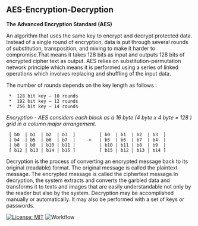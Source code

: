 ## AES-Encryption-Decryption
<b>The Advanced Encryption Standard (AES)</b>

An algorithm that uses the same key to encrypt and decrypt protected data. Instead of a single round of encryption, data is put through 
several rounds of substitution, transposition, and mixing to make it harder to compromise.That means it takes 128 bits as input and outputs 
128 bits of encrypted cipher text as output. AES relies on substitution-permutation network principle which means it is performed using a 
series of linked operations which involves replacing and shuffling of the input data.

The number of rounds depends on the key length as follows : 

     *  128 bit key – 10 rounds
     *  192 bit key – 12 rounds
     *  256 bit key – 14 rounds

<i>Encryption - AES considers each block as a 16 byte (4 byte x 4 byte = 128 ) grid in a column major arrangement.</i>   

     [ b0  | b1  | b2  | b3  ]         [ b0  | b1  | b2  | b3  ]
     | b4  | b5  | b6  | b7  |    ->   | b5  | b6  | b7  | b4  |
     | b8  | b9  | b10 | b11 |         | b10 | b11 | b8  | b9  |
     [ b12 | b13 | b14 | b15 ]         [ b15 | b12 | b13 | b14 ]

 Decryption is the process of converting an encrypted message back to its original (readable) format. The original message is 
 called the plaintext message. The encrypted message is called the ciphertext message.In decryption, the system extracts and 
 converts the garbled data and transforms it to texts and images that are easily understandable not only by the reader but also
 by the system. Decryption may be accomplished manually or automatically. It may also be performed with a set of keys or passwords.  




[![License: MIT](https://img.shields.io/badge/License-MIT-yellow.svg)](https://opensource.org/licenses/MIT)
![Workflow](https://img.shields.io/github/actions/workflow/status/Group-52/DineMate-2.0/deploy.yaml?branch=main&style=flat)


